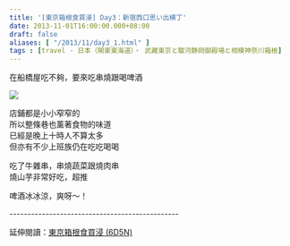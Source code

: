 ```yaml
---
title: '[東京箱根食買浸] Day3：新宿西口思い出横丁'
date: 2013-11-01T16:00:00.000+08:00
draft: false
aliases: [ "/2013/11/day3_1.html" ]
tags : [travel - 日本（関東東海道）・ 武藏東京と駿河静岡御殿場と相模神奈川箱根]
---
```


在船橋屋吃不夠，要來吃串燒跟喝啤酒  

![](/images/tokyo3k.jpg)

店鋪都是小小窄窄的  
所以整條巷也薰著食物的味道  
已經是晚上十時人不算太多  
但亦有不少上班族仍在吃吃喝喝  
  
吃了牛雜串，串燒蔬菜跟燒肉串  
燒山芋非常好吃，超推  
  
啤酒冰冰涼，爽呀～！  
  
\-----------------------------------------------  
  
延伸閱讀：[東京箱根食買浸 (6D5N)](https://hidie.net/tokyo6d5n/)
